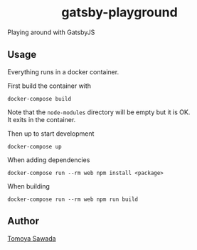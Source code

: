 
<h1 align="center">
  gatsby-playground
</h1>

Playing around with GatsbyJS

## Usage

Everything runs in a docker container.

First build the container with

```console
docker-compose build
```

Note that the `node-modules` directory will be empty but it is OK.  
It exits in the container.

Then up to start development

```console
docker-compose up
```

When adding dependencies

```console
docker-compose run --rm web npm install <package>
```

When building

```console
docker-compose run --rm web npm run build
```

## Author

[Tomoya Sawada](https://github.com/STomoya/)
